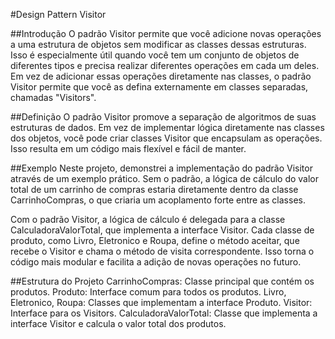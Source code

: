 #Design Pattern Visitor

##Introdução
O padrão Visitor permite que você adicione novas operações a uma estrutura de objetos sem modificar as classes dessas estruturas. Isso é especialmente útil quando você tem um conjunto de objetos de diferentes tipos e precisa realizar diferentes operações em cada um deles. Em vez de adicionar essas operações diretamente nas classes, o padrão Visitor permite que você as defina externamente em classes separadas, chamadas "Visitors".

##Definição
O padrão Visitor promove a separação de algoritmos de suas estruturas de dados. Em vez de implementar lógica diretamente nas classes dos objetos, você pode criar classes Visitor que encapsulam as operações. Isso resulta em um código mais flexível e fácil de manter.

##Exemplo
Neste projeto, demonstrei a implementação do padrão Visitor através de um exemplo prático. Sem o padrão, a lógica de cálculo do valor total de um carrinho de compras estaria diretamente dentro da classe CarrinhoCompras, o que criaria um acoplamento forte entre as classes.

Com o padrão Visitor, a lógica de cálculo é delegada para a classe CalculadoraValorTotal, que implementa a interface Visitor. Cada classe de produto, como Livro, Eletronico e Roupa, define o método aceitar, que recebe o Visitor e chama o método de visita correspondente. Isso torna o código mais modular e facilita a adição de novas operações no futuro.

##Estrutura do Projeto
CarrinhoCompras: Classe principal que contém os produtos.
Produto: Interface comum para todos os produtos.
Livro, Eletronico, Roupa: Classes que implementam a interface Produto.
Visitor: Interface para os Visitors.
CalculadoraValorTotal: Classe que implementa a interface Visitor e calcula o valor total dos produtos.
